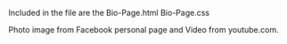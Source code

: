<!-- Home Work for Week 1 of Full Stack Flex Program : coding bootcamp -->

Included in the file are the Bio-Page.html
					Bio-Page.css

Photo image from Facebook personal page and Video from youtube.com.